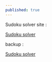 ```yaml
---
published: true
---
```

Sudoku solver site :

 [Sudoku solver](https://sudoku9x9.com/smartsolver.php)

backup :

 [Sudoku solver](https://sir-pouya.tk/sudoku-solver/smartsolver.html)
